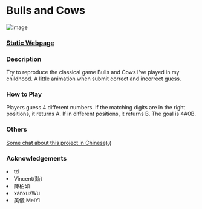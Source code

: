 # Bulls and Cows

![image](https://github.com/Kate-Chu/Bulls-and-Cows-number-game/blob/main/demo.gif)
<h3><a href="https://kate-chu.github.io/Bulls-and-Cows-number-game/" target="_blank">Static Webpage</a></h3>

<h3>Description</h3>
<p>Try to reproduce the classical game Bulls and Cows I've played in my childhood. A little animation when submit correct and incorrect guess.</p>

<h3>How to Play</h3>
<p>Players guess 4 different numbers. If the matching digits are in the right positions, it returns A. If in different positions, it returns B. The goal is 4A0B.

<h3>Others</h3>
<p><a href="https://medium.com/@amber.fragments?p=c6dba55f2177">Some chat about this project in Chinese).</a>(</p>

<h3>Acknowledgements</h3>
<li>td</li>
<li>Vincent(勳）</li>
<li>陳柏如</li>
<li>xanxusWu</li>
<li>美儀 MeiYi
